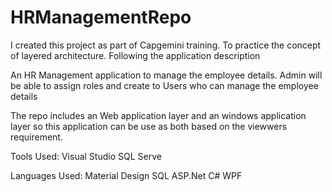 # HRManagementRepo

I created this project as part of Capgemini training. To practice the concept of layered architecture. Following the application description

An HR Management application to manage the employee details. Admin will be able to assign roles and create to Users who can manage the employee details

The repo includes an Web application layer and an windows application layer so this application can be use as both based on the viewwers requirement.

Tools Used:
Visual Studio
SQL Serve

Languages Used:
Material Design
SQL
ASP.Net C#
WPF
